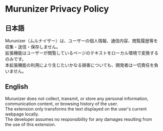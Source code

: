 # Murunizer Privacy Policy

## 日本語
Murunizer（ムルナイザー）は、ユーザーの個人情報、通信内容、閲覧履歴等を収集・送信・保存しません。  
拡張機能はユーザーが閲覧しているページのテキストをローカル環境で変換するのみです。  
本拡張機能の利用により生じたいかなる損害についても、開発者は一切責任を負いません。  

## English
Murunizer does not collect, transmit, or store any personal information, communication content, or browsing history of the user.  
The extension only transforms the text displayed on the user's current webpage locally.  
The developer assumes no responsibility for any damages resulting from the use of this extension.  
